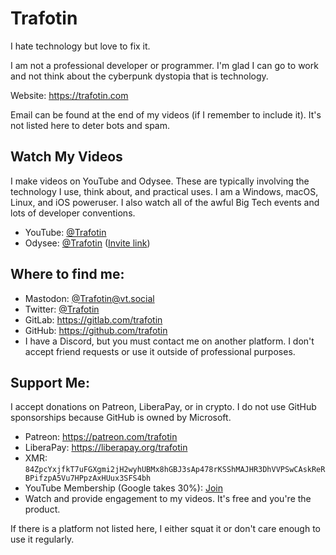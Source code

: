 # Trafotin

I hate technology but love to fix it.

I am not a professional developer or programmer. I'm glad I can go to work and not think about the cyberpunk dystopia that is technology.

Website: https://trafotin.com

Email can be found at the end of my videos (if I remember to include it). It's not listed here to deter bots and spam.

## Watch My Videos
I make videos on YouTube and Odysee. These are typically involving the technology I use, think about, and practical uses. I am a Windows, macOS, Linux, and iOS poweruser. I also watch all of the awful Big Tech events and lots of developer conventions.
- YouTube: [@Trafotin](https://www.youtube.com/channel/UC5U7mHlhP6s6478wd7ZvnhA)
- Odysee: [@Trafotin](https://odysee.com/@Trafotin:4) ([Invite link](https://odysee.com/@Trafotin:4?r=H3rcjs7KuCqVcwBkakJckNEZce4kD3GU))

## Where to find me:
- Mastodon: [@Trafotin@vt.social](https://vt.social/@trafotin)
- Twitter: [@Trafotin](https://twitter.com/trafotin)
- GitLab: https://gitlab.com/trafotin
- GitHub: https://github.com/trafotin
- I have a Discord, but you must contact me on another platform. I don't accept friend requests or use it outside of professional purposes.

## Support Me:
I accept donations on Patreon, LiberaPay, or in crypto. I do not use GitHub sponsorships because GitHub is owned by Microsoft.
- Patreon: https://patreon.com/trafotin
- LiberaPay: https://liberapay.org/trafotin
- XMR: `84ZpcYxjfkT7uFGXgmi2jH2wyhUBMx8hGBJ3sAp478rKSShMAJHR3DhVVPSwCAskReRBPifzpA5Vu7HPpzAxHUux3SFS4bh`
- YouTube Membership (Google takes 30%): [Join](https://www.youtube.com/channel/UC5U7mHlhP6s6478wd7ZvnhA/join)
- Watch and provide engagement to my videos. It's free and you're the product.

If there is a platform not listed here, I either squat it or don't care enough to use it regularly.
